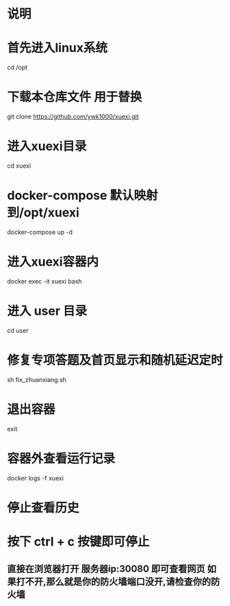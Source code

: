 # 说明
# 首先进入linux系统
cd /opt
# 下载本仓库文件 用于替换
git clone https://github.com/ywk1000/xuexi.git
# 进入xuexi目录
cd xuexi
# docker-compose 默认映射到/opt/xuexi
docker-compose up -d
# 进入xuexi容器内
docker exec -it xuexi bash
# 进入 user 目录
cd user
# 修复专项答题及首页显示和随机延迟定时
sh fix_zhuanxiang.sh
# 退出容器
exit
# 容器外查看运行记录
docker logs -f xuexi
# 停止查看历史
# 按下 ctrl + c 按键即可停止

## 直接在浏览器打开 服务器ip:30080 即可查看网页 如果打不开,那么就是你的防火墙端口没开,请检查你的防火墙
